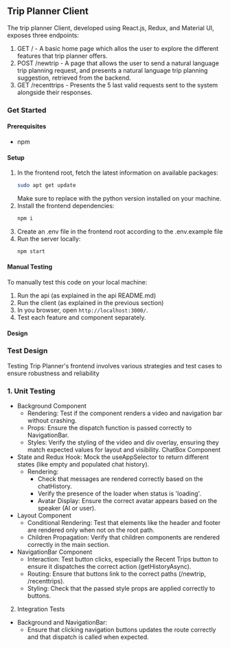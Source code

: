 ## Trip Planner Client ##

The trip planner Client, developed using React.js, Redux, and Material UI, exposes three endpoints:
1) GET / - A basic home page which allos the user to explore the different features that trip planner offers.
1) POST /newtrip - A page that allows the user to send a natural language trip planning request, and presents a
   natural language trip planning suggestion, retrieved from the backend.
2) GET /recenttrips - Presents the 5 last valid requests sent to the system alongside their responses.

### Get Started ###

#### Prerequisites ####
- npm

#### Setup ####
1. In the frontend root, fetch the latest information on available packages:
    ```bash
    sudo apt get update
    ```
    Make sure to replace <your-python-version> with the python version installed on your machine.
2. Install the frontend dependencies:
    ```bash
    npm i
    ```
3. Create an .env file in the frontend root according to the .env.example file
4. Run the server locally:
   ```bash
   npm start
   ```
#### Manual Testing ####

To manually test this code on your local machine:
1. Run the api (as explained in the api README.md)
2. Run the client (as explained in the previous section)
3. In you browser, open `http://localhost:3000/`.
4. Test each feature and component separately.


#### Design ####


### Test Design ###

Testing Trip Planner's frontend involves various strategies and test cases to ensure robustness and reliability

### 1. **Unit Testing**
- Background Component 
  - Rendering: Test if the component renders a video and navigation bar without crashing.
  - Props: Ensure the dispatch function is passed correctly to NavigationBar.
  - Styles: Verify the styling of the video and div overlay, ensuring they match expected values for layout and visibility.
    ChatBox Component
- State and Redux Hook: 
  Mock the useAppSelector to return different states (like empty and populated chat history).
  - Rendering:
    - Check that messages are rendered correctly based on the chatHistory. 
    - Verify the presence of the loader when status is 'loading'. 
    - Avatar Display: Ensure the correct avatar appears based on the speaker (AI or user).
- Layout Component 
  - Conditional Rendering: Test that elements like the header and footer are rendered only when not on the root path.
  - Children Propagation: Verify that children components are rendered correctly in the main section.
- NavigationBar Component 
  - Interaction: Test button clicks, especially the Recent Trips button to ensure it dispatches the correct action (getHistoryAsync). 
  - Routing: Ensure that buttons link to the correct paths (/newtrip, /recenttrips). 
  - Styling: Check that the passed style props are applied correctly to buttons.
2. Integration Tests
- Background and NavigationBar:
  - Ensure that clicking navigation buttons updates the route correctly and that dispatch is called when expected.
